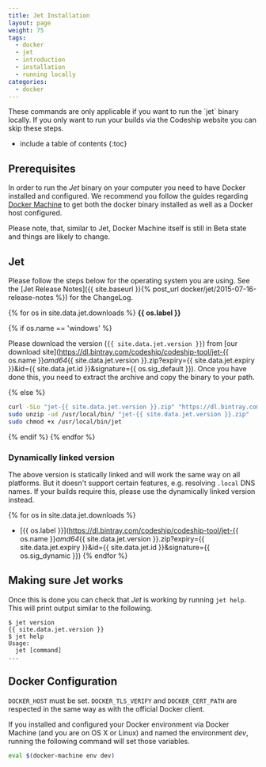 ```yaml
---
title: Jet Installation
layout: page
weight: 75
tags:
  - docker
  - jet
  - introduction
  - installation
  - running locally
categories:
  - docker
---
```


<div class="info-block">
These commands are only applicable if you want to run the `jet` binary locally. If you only want to run your builds via the Codeship website you can skip these steps.
</div>

* include a table of contents
{:toc}

## Prerequisites

In order to run the _Jet_ binary on your computer you need to have Docker installed and configured. We recommend you follow the guides regarding [Docker Machine](https://docs.docker.com/machine/) to get both the docker binary installed as well as a Docker host configured.

Please note, that, similar to Jet, Docker Machine itself is still in Beta state and things are likely to change.

## Jet

Please follow the steps below for the operating system you are using. See the [Jet Release Notes]({{ site.baseurl }}{% post_url docker/jet/2015-07-16-release-notes %}) for the ChangeLog.

{% for os in site.data.jet.downloads %}
**{{ os.label }}**

{% if os.name == 'windows' %}

Please download the version (`{{ site.data.jet.version }}`) from [our download site](https://dl.bintray.com/codeship/codeship-tool/jet-{{ os.name }}_amd64_{{ site.data.jet.version }}.zip?expiry={{ site.data.jet.expiry }}&id={{ site.data.jet.id }}&signature={{ os.sig_default }}). Once you have done this, you need to extract the archive and copy the binary to your path.

{% else %}

```bash
curl -SLo "jet-{{ site.data.jet.version }}.zip" "https://dl.bintray.com/codeship/codeship-tool/jet-{{ os.name }}_amd64_{{ site.data.jet.version }}.zip?expiry={{ site.data.jet.expiry }}&id={{ site.data.jet.id }}&signature={{ os.sig_default }}"
sudo unzip -ud /usr/local/bin/ "jet-{{ site.data.jet.version }}.zip"
sudo chmod +x /usr/local/bin/jet
```

{% endif %}
{% endfor %}

### Dynamically linked version

The above version is statically linked and will work the same way on all platforms. But it doesn't support certain features, e.g. resolving `.local` DNS names. If your builds require this, please use the dynamically linked version instead.

{% for os in site.data.jet.downloads %}
*  [{{ os.label }}](https://dl.bintray.com/codeship/codeship-tool/jet-{{ os.name }}_amd64_{{ site.data.jet.version }}.zip?expiry={{ site.data.jet.expiry }}&id={{ site.data.jet.id }}&signature={{ os.sig_dynamic }})
{% endfor %}


## Making sure Jet works

Once this is done you can check that _Jet_ is working by running `jet help`. This will print output similar to the following.

```
$ jet version
{{ site.data.jet.version }}
$ jet help
Usage:
  jet [command]
...
```

## Docker Configuration

`DOCKER_HOST` must be set. `DOCKER_TLS_VERIFY` and `DOCKER_CERT_PATH` are respected in the same way as with the official Docker client.

If you installed and configured your Docker environment via Docker Machine (and you are on OS X or Linux) and named the environment _dev_, running the following command will set those variables.

```bash
eval $(docker-machine env dev)
```

